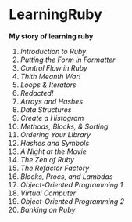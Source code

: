 # LearningRuby
**My story of learning ruby**

1) _Introduction to Ruby_
2) _Putting the Form in Formatter_
3) _Control Flow in Ruby_
4) _Thith Meanth War!_
5) _Loops & Iterators_
6) _Redacted!_
7) _Arrays and Hashes_
8) _Data Structures_
9) _Create a Histogram_
10) _Methods, Blocks, & Sorting_
11) _Ordering Your Library_
12) _Hashes and Symbols_
13) _A Night at the Movie_
14) _The Zen of Ruby_
15) _The Refactor Factory_
16) _Blocks, Procs, and Lambdas_
17) _Object-Oriented Programming 1_
18) _Virtual Computer_
19) _Object-Oriented Programming 2_
20) _Banking on Ruby_
